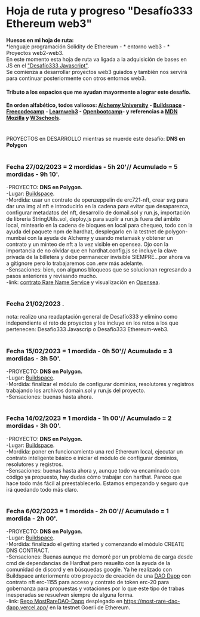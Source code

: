 # Hoja de ruta y progreso  **"Desafío333 Ethereum web3"**  
**Huesos en mi hoja de ruta:**  
 *lenguaje programación Solidity de Ethereum - * entorno web3 - * Proyectos web2-web3.     
En este momento esta hoja de ruta va ligada a la adquisición de bases en JS en el ["Desafío333 Javascript"](https://github.com/Eccedev/Desafio333-JavaScript).  
Se comienza a desarrollar proyectos web3 guiados y también nos servirá para continuar posteriormente con otros entornos web3.  
  
#### Tributo a los espacios que me ayudan mayormente a lograr este desafío.  
**En orden alfabético, todos valiosos: [Alchemy University](https://university.alchemy.com/home) - [Buildspace](https://buildspace.so/) - [Freecodecamp](https://www.freecodecamp.org/learn) - [Learnweb3](https://learnweb3.io/) - [Openbootcamp](https://open-bootcamp.com/)-  y referencias a [MDN Mozilla](https://developer.mozilla.org/es/docs/Learn/JavaScript) y [W3schools](https://www.w3schools.com/js/default.asp).**  
#
PROYECTOS en DESARROLLO mientras se muerde este desafío: **DNS en Polygon**
# 
### Fecha 27/02/2023 =  2 mordidas - 5h 20'// Acumulado = 5 mordidas - 9h 10'.    
-PROYECTO: **DNS en Polygon.**    
-Lugar: [Buildspace](https://buildspace.so/p/build-polygon-ens).    
-Mordida: usar un contrato de openzeppelin de erc721-nft, crear svg para dar una img al nft e introducirlo en la cadena para evitar que desaparezca, configurar metadatos del nft, desarrollo de domail.sol y run.js, importación de librería StringUtils.sol, deploy.js para suplir a run.js fuera del ámbito local, mintearlo en la cadena de bloques en local para chequeo, todo con la ayuda del paquete npm de hardhat, desplegarlo en la testnet de polygon-mumbai con la ayuda de Alchemy y usando metamask y obtener un contrato y un minteo de nft a la vez visible en opensea. Ojo con la importancia de no olvidar que en hardhat.config.js se incluye la clave privada de la billetera y debe permanecer invisible SIEMPRE...por ahora va a gitignore pero lo trabajaremos con .env más adelante.        
-Sensaciones: bien, con algunos bloqueos que se solucionan regresando a pasos anteriores y revisando mucho.   
-link: [contrato Rare Name Service](https://mumbai.polygonscan.com/address/0xf215BF7727B2Fdb2D2FaAdCAf134397664F4358C) y visualización en [Opensea](https://testnets.opensea.io/es/collection/rare-name-service).  
#
### Fecha 21/02/2023  .  
nota: realizo una readaptación general de Desafío333 y elimino como independiente el reto de proyectos y los incluyo en los retos a los que pertenecen: Desafío333 Javascrip o Desafío333 Ethereum-web3.  
# 
### Fecha 15/02/2023 = 1 mordida - 0h 50'// Acumulado = 3 mordidas - 3h 50'.    
-PROYECTO: **DNS en Polygon.**    
-Lugar: [Buildspace](https://buildspace.so/p/build-polygon-ens).    
-Mordida: finalizar el módulo de configurar dominios, resolutores y registros trabajando los archivos domain.sol y run.js del proyecto.    
-Sensaciones: buenas hasta ahora.  
# 
### Fecha 14/02/2023 = 1 mordida - 1h 00'// Acumulado = 2 mordidas - 3h 00'.    
-PROYECTO: **DNS en Polygon.**    
-Lugar: [Buildspace](https://buildspace.so/p/build-polygon-ens).    
-Mordida: poner en funcionamiento una red Ethereum local, ejecutar un contrato inteligente básico e iniciar el módulo de configurar dominios, resolutores y registros.    
-Sensaciones: buenas hasta ahora y, aunque todo va encaminado con código ya propuesto, hay dudas cómo trabajar con harthat. Parece que hace todo más fácil al preestablecerlo. Estamos empezando y seguro que irá quedando todo más claro.    
# 
### Fecha 6/02/2023 = 1 mordida - 2h 00'// Acumulado = 1 mordida - 2h 00'.    
-PROYECTO: **DNS en Polygon.**    
-Lugar: [Buildspace](https://buildspace.so/p/build-polygon-ens).    
-Mordida: finalizado el getting started y comenzando el módulo CREATE DNS CONTRACT.    
-Sensaciones: Buenas aunque me demoré por un problema de carga desde cmd de dependancias de Hardhat pero resuelto con la ayuda de la comunidad de discord y en búsquedas google. Ya he realizado con Buildspace anteriormente otro proyecto de creación de una [DAO Dapp](https://github.com/Eccedev/MostRareDAO-Dapp) con contrato nft erc-1155 para acceso y contrato de token erc-20 para gobernanza para propuestas y votaciones por lo que este tipo de trabas inesperadas se resuelven siempre de alguna forma.   
-link: [Repo MostRareDAO-Dapp](https://github.com/Eccedev/MostRareDAO-Dapp) desplegado en https://most-rare-dao-dapp.vercel.app/ en la testnet Goerli de Ethereum.
 
